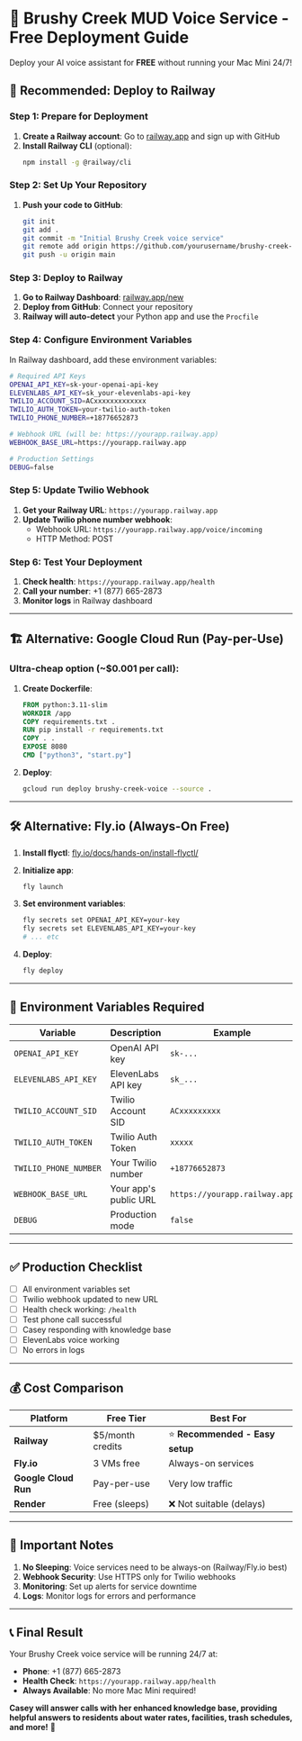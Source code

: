 # 🚀 Brushy Creek MUD Voice Service - Free Deployment Guide

Deploy your AI voice assistant for **FREE** without running your Mac Mini 24/7!

## 🎯 **Recommended: Deploy to Railway**

### **Step 1: Prepare for Deployment**

1. **Create a Railway account**: Go to [railway.app](https://railway.app) and sign up with GitHub
2. **Install Railway CLI** (optional):
   ```bash
   npm install -g @railway/cli
   ```

### **Step 2: Set Up Your Repository**

1. **Push your code to GitHub**:
   ```bash
   git init
   git add .
   git commit -m "Initial Brushy Creek voice service"
   git remote add origin https://github.com/yourusername/brushy-creek-voice
   git push -u origin main
   ```

### **Step 3: Deploy to Railway**

1. **Go to Railway Dashboard**: [railway.app/new](https://railway.app/new)
2. **Deploy from GitHub**: Connect your repository
3. **Railway will auto-detect** your Python app and use the `Procfile`

### **Step 4: Configure Environment Variables**

In Railway dashboard, add these environment variables:

```bash
# Required API Keys
OPENAI_API_KEY=sk-your-openai-api-key
ELEVENLABS_API_KEY=sk_your-elevenlabs-api-key
TWILIO_ACCOUNT_SID=ACxxxxxxxxxxxxx
TWILIO_AUTH_TOKEN=your-twilio-auth-token
TWILIO_PHONE_NUMBER=+18776652873

# Webhook URL (will be: https://yourapp.railway.app)
WEBHOOK_BASE_URL=https://yourapp.railway.app

# Production Settings
DEBUG=false
```

### **Step 5: Update Twilio Webhook**

1. **Get your Railway URL**: `https://yourapp.railway.app`
2. **Update Twilio phone number webhook**:
   - Webhook URL: `https://yourapp.railway.app/voice/incoming`
   - HTTP Method: POST

### **Step 6: Test Your Deployment**

1. **Check health**: `https://yourapp.railway.app/health`
2. **Call your number**: +1 (877) 665-2873
3. **Monitor logs** in Railway dashboard

---

## 🏗️ **Alternative: Google Cloud Run (Pay-per-Use)**

### **Ultra-cheap option** (~$0.001 per call):

1. **Create Dockerfile**:
   ```dockerfile
   FROM python:3.11-slim
   WORKDIR /app
   COPY requirements.txt .
   RUN pip install -r requirements.txt
   COPY . .
   EXPOSE 8080
   CMD ["python3", "start.py"]
   ```

2. **Deploy**:
   ```bash
   gcloud run deploy brushy-creek-voice --source .
   ```

---

## 🛠️ **Alternative: Fly.io (Always-On Free)**

1. **Install flyctl**: [fly.io/docs/hands-on/install-flyctl/](https://fly.io/docs/hands-on/install-flyctl/)

2. **Initialize app**:
   ```bash
   fly launch
   ```

3. **Set environment variables**:
   ```bash
   fly secrets set OPENAI_API_KEY=your-key
   fly secrets set ELEVENLABS_API_KEY=your-key
   # ... etc
   ```

4. **Deploy**:
   ```bash
   fly deploy
   ```

---

## 🔧 **Environment Variables Required**

| Variable | Description | Example |
|----------|-------------|---------|
| `OPENAI_API_KEY` | OpenAI API key | `sk-...` |
| `ELEVENLABS_API_KEY` | ElevenLabs API key | `sk_...` |
| `TWILIO_ACCOUNT_SID` | Twilio Account SID | `ACxxxxxxxxx` |
| `TWILIO_AUTH_TOKEN` | Twilio Auth Token | `xxxxx` |
| `TWILIO_PHONE_NUMBER` | Your Twilio number | `+18776652873` |
| `WEBHOOK_BASE_URL` | Your app's public URL | `https://yourapp.railway.app` |
| `DEBUG` | Production mode | `false` |

---

## ✅ **Production Checklist**

- [ ] All environment variables set
- [ ] Twilio webhook updated to new URL
- [ ] Health check working: `/health`
- [ ] Test phone call successful
- [ ] Casey responding with knowledge base
- [ ] ElevenLabs voice working
- [ ] No errors in logs

---

## 💰 **Cost Comparison**

| Platform | Free Tier | Best For |
|----------|-----------|----------|
| **Railway** | $5/month credits | ⭐ **Recommended - Easy setup** |
| **Fly.io** | 3 VMs free | Always-on services |
| **Google Cloud Run** | Pay-per-use | Very low traffic |
| **Render** | Free (sleeps) | ❌ Not suitable (delays) |

---

## 🚨 **Important Notes**

1. **No Sleeping**: Voice services need to be always-on (Railway/Fly.io best)
2. **Webhook Security**: Use HTTPS only for Twilio webhooks
3. **Monitoring**: Set up alerts for service downtime
4. **Logs**: Monitor logs for errors and performance

---

## 📞 **Final Result**

Your Brushy Creek voice service will be running 24/7 at:
- **Phone**: +1 (877) 665-2873  
- **Health Check**: `https://yourapp.railway.app/health`
- **Always Available**: No more Mac Mini required!

**Casey will answer calls with her enhanced knowledge base, providing helpful answers to residents about water rates, facilities, trash schedules, and more!** 🌟 